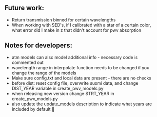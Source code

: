 ## Future work:

- Return transmission binned for certain wavelengths
- When working with SED's, if I calibrated with a star of a certain color, what error did I make in z that didn't account for pwv absorption

## Notes for developers:

- atm models can also model additional info - necessary code is commented out
- wavelength range in interpolate function needs to be changed if you change the range of the models
- Make sure config.txt and local data are present - there are no checks
- before dist: reset config file, overwrite suomi data, and change DIST_YEAR variable in create_pwv_models.py
- when releasing new version change STRT_YEAR in create_pwv_models.py
- also update the update_models description to indicate what years are included by default 